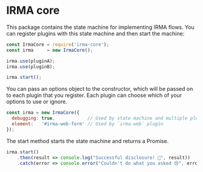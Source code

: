 # IRMA core

This package contains the state machine for implementing IRMA flows. You can
register plugins with this state machine and then start the machine:

```javascript
const IrmaCore = require('irma-core');
const irma     = new IrmaCore();

irma.use(pluginA);
irma.use(pluginB);

irma.start();
```

You can pass an options object to the constructor, which will be passed on to
each plugin that you register. Each plugin can choose which of your options to
use or ignore.

```javascript
const irma = new IrmaCore({
  debugging: true,            // Used by state machine and multiple plugins
  element:   '#irma-web-form' // Used by `irma-web` plugin
});
```

The start method starts the state machine and returns a Promise.

```javascript
irma.start()
    .then(result => console.log("Successful disclosure! 🎉", result))
    .catch(error => console.error("Couldn't do what you asked 😢", error));
```
